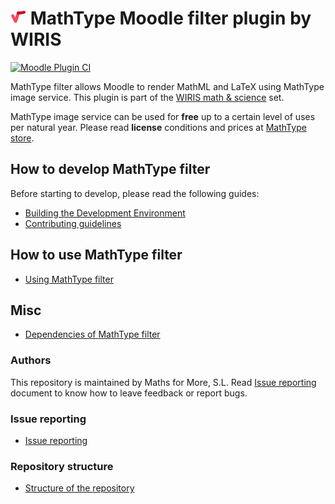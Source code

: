 # ![MathType](../pix/logo-mathtype.png) MathType Moodle filter plugin by WIRIS

[![Moodle Plugin CI](https://github.com/wiris/moodle-filter_wiris/actions/workflows/moodle-ci.yml/badge.svg)](https://github.com/wiris/moodle-filter_wiris/actions/workflows/moodle-ci.yml)

MathType filter allows Moodle to render MathML and LaTeX using MathType image service. This plugin is part of the [WIRIS math & science](https://moodle.org/plugins/browse.php?list=set&id=66) set.

MathType image service can be used for **free** up to a certain level of uses per natural year. Please read **license** conditions and prices at [MathType store](https://www.wiris.com/en/pricing/?utm_source=github&utm_medium=referral&utm_campaign=readme&utm_content=integrations).

## How to develop MathType filter

Before starting to develop, please read the following guides:

* [Building the Development Environment](./environment/README.md)
* [Contributing guidelines](./contributing/README.md)

## How to use MathType filter

- [Using MathType filter](./usage/README.md)

## Misc

* [Dependencies of MathType filter](./misc/DEPENDENCIES.md)

### Authors

This repository is maintained by Maths for More, S.L. Read [Issue reporting](./misc/ISSUE_REPORTING.md) document to know how to leave feedback or report bugs.

### Issue reporting

- [Issue reporting](./misc/ISSUE_REPORTING.md)

### Repository structure

- [Structure of the repository](./misc/STRUCTURE.md)
